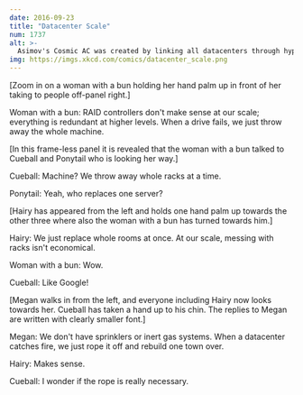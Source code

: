 ```yaml
---
date: 2016-09-23
title: "Datacenter Scale"
num: 1737
alt: >-
  Asimov's Cosmic AC was created by linking all datacenters through hyperspace, which explains a lot. It didn't reverse entropy--it just discarded the universe when it reached end-of-life and ordered a new one.
img: https://imgs.xkcd.com/comics/datacenter_scale.png
---
```

[Zoom in on a woman with a bun holding her hand palm up in front of her taking to people off-panel right.]

Woman with a bun: RAID controllers don't make sense at our scale; everything is redundant at higher levels. When a drive fails, we just throw away the whole machine.

[In this frame-less panel it is revealed that the woman with a bun talked to Cueball and Ponytail who is looking her way.]

Cueball: Machine? We throw away whole racks at a time.

Ponytail: Yeah, who replaces one server?

[Hairy has appeared from the left and holds one hand palm up towards the other three where also the woman with a bun has turned towards him.]

Hairy: We just replace whole rooms at once. At our scale, messing with racks isn't economical.

Woman with a bun: Wow.

Cueball: Like Google!

[Megan walks in from the left, and everyone including Hairy now looks towards her. Cueball has taken a hand up to his chin. The replies to Megan are written with clearly smaller font.]

Megan: We don't have sprinklers or inert gas systems. When a datacenter catches fire, we just rope it off and rebuild one town over.

Hairy: Makes sense.

Cueball: I wonder if the rope is really necessary.